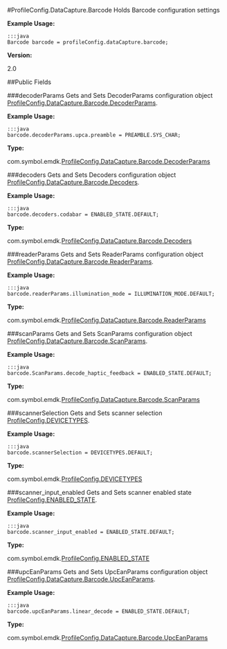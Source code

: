 #ProfileConfig.DataCapture.Barcode
Holds Barcode configuration settings

**Example Usage:**

	:::java
	Barcode barcode = profileConfig.dataCapture.barcode;


**Version:**

2.0

##Public Fields

###decoderParams
Gets and Sets DecoderParams configuration object [ProfileConfig.DataCapture.Barcode.DecoderParams](ProfileConfig.DataCapture.Barcode.DecoderParams).

**Example Usage:**

	:::java
	barcode.decoderParams.upca.preamble = PREAMBLE.SYS_CHAR;


**Type:**

com.symbol.emdk.[ProfileConfig.DataCapture.Barcode.DecoderParams](ProfileConfig.DataCapture.Barcode.DecoderParams)

###decoders
Gets and Sets Decoders configuration object [ProfileConfig.DataCapture.Barcode.Decoders](ProfileConfig.DataCapture.Barcode.Decoders).

**Example Usage:**

	:::java
	barcode.decoders.codabar = ENABLED_STATE.DEFAULT;


**Type:**

com.symbol.emdk.[ProfileConfig.DataCapture.Barcode.Decoders](ProfileConfig.DataCapture.Barcode.Decoders)

###readerParams
Gets and Sets ReaderParams configuration object [ProfileConfig.DataCapture.Barcode.ReaderParams](ProfileConfig.DataCapture.Barcode.ReaderParams).

**Example Usage:**

	:::java
	barcode.readerParams.illumination_mode = ILLUMINATION_MODE.DEFAULT;


**Type:**

com.symbol.emdk.[ProfileConfig.DataCapture.Barcode.ReaderParams](ProfileConfig.DataCapture.Barcode.ReaderParams)

###scanParams
Gets and Sets ScanParams configuration object [ProfileConfig.DataCapture.Barcode.ScanParams](ProfileConfig.DataCapture.Barcode.ScanParams).

**Example Usage:**

	:::java
	barcode.ScanParams.decode_haptic_feedback = ENABLED_STATE.DEFAULT;


**Type:**

com.symbol.emdk.[ProfileConfig.DataCapture.Barcode.ScanParams](ProfileConfig.DataCapture.Barcode.ScanParams)

###scannerSelection
Gets and Sets scanner selection [ProfileConfig.DEVICETYPES](ProfileConfig.DEVICETYPES).

**Example Usage:**

	:::java
	barcode.scannerSelection = DEVICETYPES.DEFAULT;


**Type:**

com.symbol.emdk.[ProfileConfig.DEVICETYPES](ProfileConfig.DEVICETYPES)

###scanner_input_enabled
Gets and Sets scanner enabled state [ProfileConfig.ENABLED_STATE](ProfileConfig.ENABLED_STATE).

**Example Usage:**

	:::java
	barcode.scanner_input_enabled = ENABLED_STATE.DEFAULT;


**Type:**

com.symbol.emdk.[ProfileConfig.ENABLED_STATE](ProfileConfig.ENABLED_STATE)

###upcEanParams
Gets and Sets UpcEanParams configuration object [ProfileConfig.DataCapture.Barcode.UpcEanParams](ProfileConfig.DataCapture.Barcode.UpcEanParams).

**Example Usage:**

	:::java
	barcode.upcEanParams.linear_decode = ENABLED_STATE.DEFAULT;


**Type:**

com.symbol.emdk.[ProfileConfig.DataCapture.Barcode.UpcEanParams](ProfileConfig.DataCapture.Barcode.UpcEanParams)

